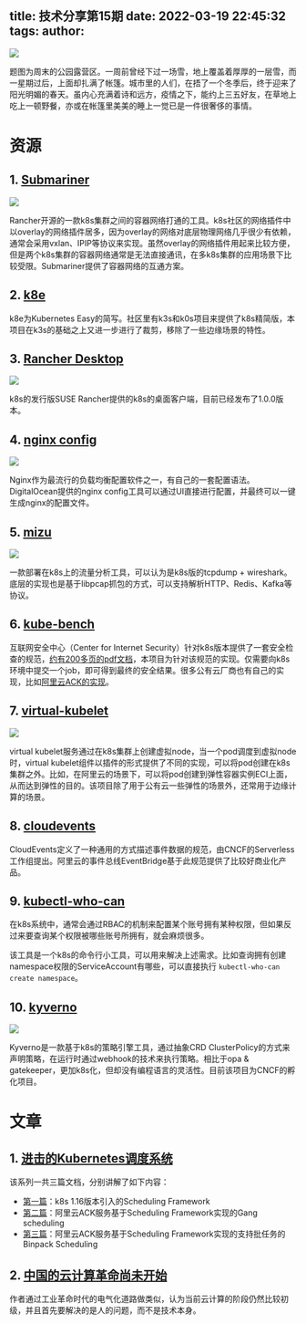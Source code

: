 title: 技术分享第15期
date: 2022-03-19 22:45:32
tags:
author:
---
![](https://kuring.oss-cn-beijing.aliyuncs.com/knowledge/knowledage-15.jpg)

题图为周末的公园露营区。一周前曾经下过一场雪，地上覆盖着厚厚的一层雪，而一星期过后，上面却扎满了帐篷。城市里的人们，在捂了一个冬季后，终于迎来了阳光明媚的春天。虽内心充满着诗和远方，疫情之下，能约上三五好友，在草地上吃上一顿野餐，亦或在帐篷里美美的睡上一觉已是一件很奢侈的事情。

# 资源

## 1. [Submariner](https://www.rancher.cn/submariner/)

![](https://kuring.oss-cn-beijing.aliyuncs.com/knowledge/how-it-works-submariner.svg)

Rancher开源的一款k8s集群之间的容器网络打通的工具。k8s社区的网络插件中以overlay的网络插件居多，因为overlay的网络对底层物理网络几乎很少有依赖，通常会采用vxlan、IPIP等协议来实现。虽然overlay的网络插件用起来比较方便，但是两个k8s集群的容器网络通常是无法直接通讯，在多k8s集群的应用场景下比较受限。Submariner提供了容器网络的互通方案。 

## 2. [k8e](https://github.com/xiaods/k8e)

k8e为Kubernetes Easy的简写。社区里有k3s和k0s项目来提供了k8s精简版，本项目在k3s的基础之上又进一步进行了裁剪，移除了一些边缘场景的特性。

## 3. [Rancher Desktop](https://rancherdesktop.io/)

![](https://kuring.oss-cn-beijing.aliyuncs.com/knowledge/rancher-desktop.png)

k8s的发行版SUSE Rancher提供的k8s的桌面客户端，目前已经发布了1.0.0版本。

## 4. [nginx config](https://nginxconfig.io/)

![](https://kuring.oss-cn-beijing.aliyuncs.com/knowledge/nginx-config.jpg)

Nginx作为最流行的负载均衡配置软件之一，有自己的一套配置语法。DigitalOcean提供的nginx config工具可以通过UI直接进行配置，并最终可以一键生成nginx的配置文件。

## 5. [mizu](https://github.com/up9inc/mizu)

![](https://kuring.oss-cn-beijing.aliyuncs.com/knowledge/mizu-ui.png)

一款部署在k8s上的流量分析工具，可以认为是k8s版的tcpdump + wireshark。底层的实现也是基于libpcap抓包的方式，可以支持解析HTTP、Redis、Kafka等协议。

## 6. [kube-bench](https://github.com/aquasecurity/kube-bench)

互联网安全中心（Center for Internet Security）针对k8s版本提供了一套安全检查的规范，[约有200多页的pdf文档](https://learn.cisecurity.org/benchmarks)，本项目为针对该规范的实现。仅需要向k8s环境中提交一个job，即可得到最终的安全结果。很多公有云厂商也有自己的实现，比如[阿里云ACK的实现](https://help.aliyun.com/document_detail/207760.html)。

## 7. [virtual-kubelet](https://github.com/virtual-kubelet/virtual-kubelet)

![](https://kuring.oss-cn-beijing.aliyuncs.com/knowledge/virtual-kubelet.svg)

virtual kubelet服务通过在k8s集群上创建虚拟node，当一个pod调度到虚拟node时，virtual kubelet组件以插件的形式提供了不同的实现，可以将pod创建在k8s集群之外。比如，在阿里云的场景下，可以将pod创建到弹性容器实例ECI上面，从而达到弹性的目的。该项目除了用于公有云一些弹性的场景外，还常用于边缘计算的场景。

## 8. [cloudevents](https://cloudevents.io/)

CloudEvents定义了一种通用的方式描述事件数据的规范，由CNCF的Serverless工作组提出。阿里云的事件总线EventBridge基于此规范提供了比较好商业化产品。

## 9. [kubectl-who-can](https://github.com/aquasecurity/kubectl-who-can)

在k8s系统中，通常会通过RBAC的机制来配置某个账号拥有某种权限，但如果反过来要查询某个权限被哪些账号所拥有，就会麻烦很多。

该工具是一个k8s的命令行小工具，可以用来解决上述需求。比如查询拥有创建namespace权限的ServiceAccount有哪些，可以直接执行 `kubectl-who-can create namespace`。

## 10. [kyverno](https://kyverno.io)

![](https://kuring.oss-cn-beijing.aliyuncs.com/knowledge/kyverno-architecture.png)

Kyverno是一款基于k8s的策略引擎工具，通过抽象CRD ClusterPolicy的方式来声明策略，在运行时通过webhook的技术来执行策略。相比于opa & gatekeeper，更加k8s化，但却没有编程语言的灵活性。目前该项目为CNCF的孵化项目。


# 文章

## 1. [进击的Kubernetes调度系统](https://developer.aliyun.com/article/766273)

该系列一共三篇文档，分别讲解了如下内容：
- [第一篇](https://developer.aliyun.com/article/766273)：k8s 1.16版本引入的Scheduling Framework
- [第二篇](https://developer.aliyun.com/article/766275)：阿里云ACK服务基于Scheduling Framework实现的Gang scheduling
- [第三篇](https://developer.aliyun.com/article/770336)：阿里云ACK服务基于Scheduling Framework实现的支持批任务的Binpack Scheduling

## 2. [中国的云计算革命尚未开始](https://mp.weixin.qq.com/s/TXB5lkRCW6MTUbEkby5R-w)

作者通过工业革命时代的电气化道路做类似，认为当前云计算的阶段仍然比较初级，并且首先要解决的是人的问题，而不是技术本身。